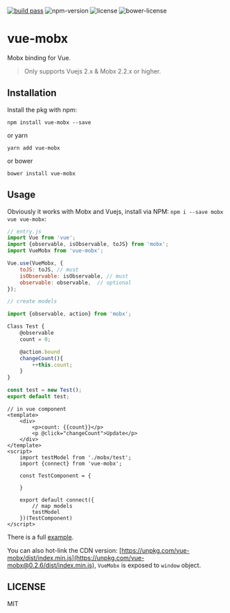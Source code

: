 [![build pass](https://api.travis-ci.org/dwqs/vue-mobx.svg?branch=master)](https://travis-ci.org/dwqs/vue-mobx) ![npm-version](https://img.shields.io/npm/v/vue-mobx.svg) ![license](https://img.shields.io/npm/l/vue-mobx.svg) ![bower-license](https://img.shields.io/bower/l/vue-mobx.svg)

# vue-mobx

Mobx binding for Vue.

> Only supports Vuejs 2.x & Mobx 2.2.x or higher.

## Installation
Install the pkg with npm:

```
npm install vue-mobx --save
```

or yarn

```
yarn add vue-mobx
```

or bower

```
bower install vue-mobx
```

## Usage

Obviously it works with Mobx and Vuejs, install via NPM: `npm i --save mobx vue vue-mobx`:

```js
// entry.js
import Vue from 'vue';
import {observable, isObservable, toJS} from 'mobx';
import VueMobx from 'vue-mobx';

Vue.use(VueMobx, {
    toJS: toJS, // must
    isObservable: isObservable, // must
    observable: observable,  // optional
});

// create models

import {observable, action} from 'mobx';

Class Test {
    @observable
    count = 0;

    @action.bound
    changeCount(){
        ++this.count;
    }
}

const test = new Test();
export default test;
```

```vue
// in vue component
<template>
    <div>
        <p>count: {{count}}</p>
        <p @click="changeCount">Update</p>
    </div>
</template>    
<script>
    import testModel from './mobx/test';
    import {connect} from 'vue-mobx';

    const TestComponent = {

    }
    
    export default connect({
        // map models
        testModel
    })(TestComponent)
</script>
```

There is a full [example](https://github.com/dwqs/vue-mobx/tree/master/example).

You can also hot-link the CDN version: [https://unpkg.com/vue-mobx/dist/index.min.js](https://unpkg.com/vue-mobx@0.2.6/dist/index.min.js), `VueMobx` is exposed to `window` object.

## LICENSE

MIT
